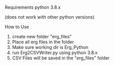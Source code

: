 Requirements
python 3.8.x

(does not work with other python versions)

How to Use

1. create new folder "erg_files"
2. Place all erg files in the folder
3. Make sure working dir is Erg_Python
4. run Erg2CSVWriter.py using python 3.8.x
5. CSV Files will be saved in the "erg_files" folder 
